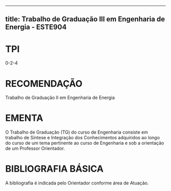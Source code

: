 
---
title: Trabalho de Graduação III em Engenharia de Energia - ESTE904 
---

# TPI

0-2-4

# RECOMENDAÇÃO

Trabalho de Graduação II em Engenharia de Energia

# EMENTA

O Trabalho de Graduação (TG) do curso de Engenharia consiste em trabalho de Síntese e Integração dos Conhecimentos adquiridos ao longo do curso de um tema pertinente ao curso de Engenharia e sob a orientação de um Professor Orientador.

# BIBLIOGRAFIA BÁSICA

A bibliografia é indicada pelo Orientador conforme área de Atuação.
        